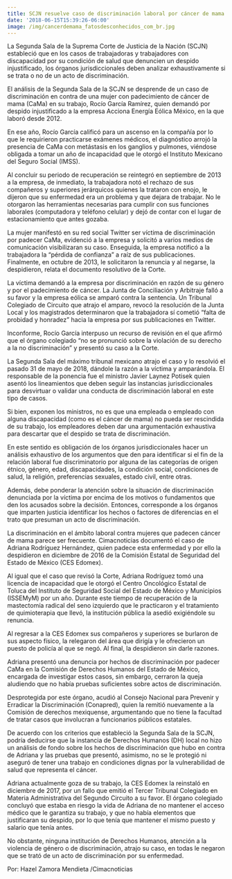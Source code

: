 ```yaml
---
title: SCJN resuelve caso de discriminación laboral por cáncer de mama
date: '2018-06-15T15:39:26-06:00'
image: /img/cancerdemama_fatosdesconhecidos_com_br.jpg
---
```

La Segunda Sala de la Suprema Corte de Justicia de la Nación (SCJN) estableció que en los casos de trabajadoras y trabajadores con discapacidad por su condición de salud que denuncien un despido injustificado, los órganos jurisdiccionales deben analizar exhaustivamente si se trata o no de un acto de discriminación.  

El análisis de la Segunda Sala de la SCJN se desprende de un caso de discriminación en contra de una mujer con padecimiento de cáncer de mama (CaMa) en su trabajo, Rocío García Ramírez, quien demandó por despido injustificado a la empresa Acciona Energía Eólica México, en la que laboró desde 2012.

En ese año, Rocío García calificó para un ascenso en la compañía por lo que le requirieron practicarse exámenes médicos, el diagnóstico arrojó la presencia de CaMa con metástasis en los ganglios y pulmones, viéndose obligada a tomar un año de incapacidad que le otorgó el Instituto Mexicano del Seguro Social (IMSS).

Al concluir su periodo de recuperación se reintegró en septiembre de 2013 a la empresa, de inmediato, la trabajadora notó el rechazo de sus compañeros y superiores jerárquicos quienes la trataron con enojo, le dijeron que su enfermedad era un problema y que dejara de trabajar. No le otorgaron las herramientas necesarias para cumplir con sus funciones laborales (computadora y teléfono celular) y dejó de contar con el lugar de estacionamiento que antes gozaba.

La mujer manifestó en su red social Twitter ser víctima de discriminación por padecer CaMa, evidenció a la empresa y solicitó a varios medios de comunicación visibilizaran su caso. Enseguida, la empresa notificó a la trabajadora la “pérdida de confianza” a raíz de sus publicaciones. Finalmente, en octubre de 2013, le solicitaron la renuncia y al negarse, la despidieron, relata el documento resolutivo de la Corte.

La víctima demandó a la empresa por discriminación en razón de su género y por el padecimiento de cáncer. La Junta de Conciliación y Arbitraje falló a su favor y la empresa eólica se amparó contra la sentencia. Un Tribunal Colegiado de Circuito que atrajo el amparo, revocó la resolución de la Junta Local y  los magistrados determinaron que la trabajadora sí cometió “falta de probidad y honradez” hacia la empresa por sus publicaciones en Twitter.

Inconforme, Rocío García interpuso un recurso de revisión en el que afirmó que el órgano colegiado “no se pronunció sobre la violación de su derecho a la no discriminación” y presentó su caso a la Corte.

La Segunda Sala del máximo tribunal mexicano atrajo el caso y lo resolvió el pasado 31 de mayo de 2018, dándole la razón a la víctima y amparándola. El responsable de la ponencia fue el ministro Javier Laynez Potisek quien asentó los lineamientos que deben seguir las instancias jurisdiccionales para desvirtuar o validar una conducta de discriminación laboral en este tipo de casos.

Si bien, exponen los ministros, no es que una empleada o empleado con alguna discapacidad (como es el cáncer de mama) no pueda ser rescindida de su trabajo, los empleadores deben dar una argumentación exhaustiva para descartar que el despido se trata de discriminación.

En este sentido es obligación de los órganos jurisdiccionales hacer un análisis exhaustivo de los argumentos que den para identificar si el fin de la relación laboral fue discriminatorio por alguna de las categorías de origen étnico, género, edad, discapacidades, la condición social, condiciones de salud, la religión, preferencias sexuales, estado civil, entre otras.

Además, debe ponderar la atención sobre la situación de discriminación denunciada por la víctima por encima de los motivos o fundamentos que den los acusados sobre la decisión. Entonces, corresponde a los órganos que imparten justicia identificar los hechos o factores de diferencias en el trato que presuman un acto de discriminación.

La discriminación en el ámbito laboral contra mujeres que padecen cáncer de mama parece ser frecuente. Cimacnoticias documentó el caso de Adriana Rodríguez Hernández, quien padece esta enfermedad y por ello la despidieron en diciembre de 2016 de la Comisión Estatal de Seguridad del Estado de México (CES Edomex).

Al igual que el caso que revisó la Corte, Adriana Rodríguez tomó una licencia de incapacidad que le otorgó el Centro Oncológico Estatal de Toluca del Instituto de Seguridad Social del Estado de México y Municipios (ISSEMyM) por un año. Durante este tiempo de recuperación de la mastectomía radical del seno izquierdo que le practicaron y el tratamiento de quimioterapia que llevó, la institución pública la asedió exigiéndole su renuncia. 

Al regresar a la CES Edomex sus compañeros y superiores se burlaron de sus aspecto físico, la relegaron del área que dirigía y le ofrecieron un puesto de policía al que se negó. Al final, la despidieron sin darle razones.

Adriana presentó una denuncia por hechos de discriminación por padecer CaMa en la Comisión de Derechos Humanos del Estado de México, encargada de investigar estos casos, sin embargo, cerraron la queja aludiendo que no había pruebas suficientes sobre actos de discriminación.

Desprotegida por este órgano, acudió al Consejo Nacional para Prevenir y Erradicar la Discriminación (Conapred), quien la remitió nuevamente a la Comisión de derechos mexiquense, argumentando que no tiene la facultad de tratar casos que involucran a funcionarios públicos estatales.

De acuerdo con los criterios que estableció la Segunda Sala de la SCJN, podría deducirse que la instancia de Derechos Humanos (DH) local no hizo un análisis de fondo sobre los hechos de discriminación que hubo en contra de Adriana y las pruebas que presentó, asimismo, no se le protegió ni aseguró de tener una trabajo en condiciones dignas por la vulnerabilidad de salud que representa el cáncer.

Adriana actualmente goza de su trabajo, la CES Edomex la reinstaló en diciembre de 2017, por un fallo que emitió el Tercer Tribunal Colegiado en Materia Administrativa del Segundo Circuito a su favor. El órgano colegiado concluyó que estaba en riesgo la vida de Adriana de no mantener el acceso médico que le garantiza su trabajo, y que no había elementos que justificaran su despido, por lo que tenía que mantener el mismo puesto y salario que tenía antes.

No obstante, ninguna institución de Derechos Humanos, atención a la violencia de género o de discriminación, atrajo su caso, en todas le negaron que se trató de un acto de discriminación por su enfermedad.

Por: Hazel Zamora Mendieta/Cimacnoticias
